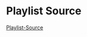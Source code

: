 # Playlist Source

[Playlist-Source](https://www.youtube.com/playlist?list=PLxCzCOWd7aiGFBD2-2joCpWOLUrDLvVV_)